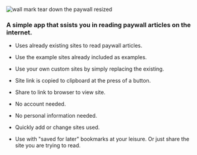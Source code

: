 ![wall mark tear down the paywall resized](https://github.com/KaiKai7/Wall-Mark/assets/87836320/0b604bed-7178-4ce1-a761-eba07302ae11)


###   A simple app that ssists you in reading paywall articles on the internet.

* Uses already existing sites to read paywall articles.

* Use the example sites already included as examples.

* Use your own custom sites by simply replacing the existing.

* Site link is copied to clipboard at the press of a button.

* Share to link to browser to view site.

* No account needed.

* No personal information needed.

* Quickly add or change sites used.

* Use with "saved for later" bookmarks at your leisure. Or just share the site you are trying to read.
